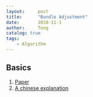 ```yaml
---
layout:     post
title:      "Bundle Adjustment"
date:       2018-11-1
author:     Tong
catalog: true
tags:
    - Algorithm
---
```


## Basics

1. [Paper][paper-ba]
2. [A chinese explanation][blog-ba]


[paper-ba]: https://hal.inria.fr/inria-00548290/document
[blog-ba]: https://blog.csdn.net/OptSolution/article/details/64442962